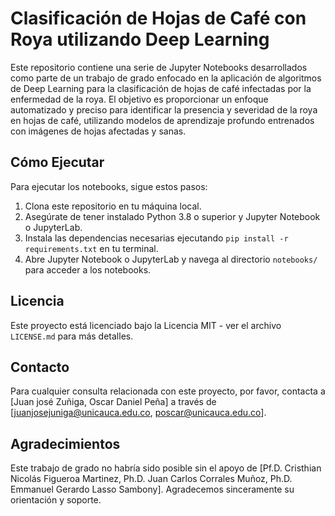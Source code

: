 # Clasificación de Hojas de Café con Roya utilizando Deep Learning

Este repositorio contiene una serie de Jupyter Notebooks desarrollados como parte de un trabajo de grado enfocado en la aplicación de algoritmos de Deep Learning para la clasificación de hojas de café infectadas por la enfermedad de la roya. El objetivo es proporcionar un enfoque automatizado y preciso para identificar la presencia y severidad de la roya en hojas de café, utilizando modelos de aprendizaje profundo entrenados con imágenes de hojas afectadas y sanas.

## Cómo Ejecutar

Para ejecutar los notebooks, sigue estos pasos:

1. Clona este repositorio en tu máquina local.
2. Asegúrate de tener instalado Python 3.8 o superior y Jupyter Notebook o JupyterLab.
3. Instala las dependencias necesarias ejecutando `pip install -r requirements.txt` en tu terminal.
4. Abre Jupyter Notebook o JupyterLab y navega al directorio `notebooks/` para acceder a los notebooks.

## Licencia

Este proyecto está licenciado bajo la Licencia MIT - ver el archivo `LICENSE.md` para más detalles.

## Contacto

Para cualquier consulta relacionada con este proyecto, por favor, contacta a [Juan josé Zuñiga, Oscar Daniel Peña] a través de [juanjosejuniga@unicauca.edu.co, poscar@unicauca.edu.co].

## Agradecimientos

Este trabajo de grado no habría sido posible sin el apoyo de [Pf.D. Cristhian Nicolás Figueroa Martinez, Ph.D. Juan Carlos Corrales Muñoz, Ph.D. Emmanuel Gerardo Lasso Sambony]. Agradecemos sinceramente su orientación y soporte.

